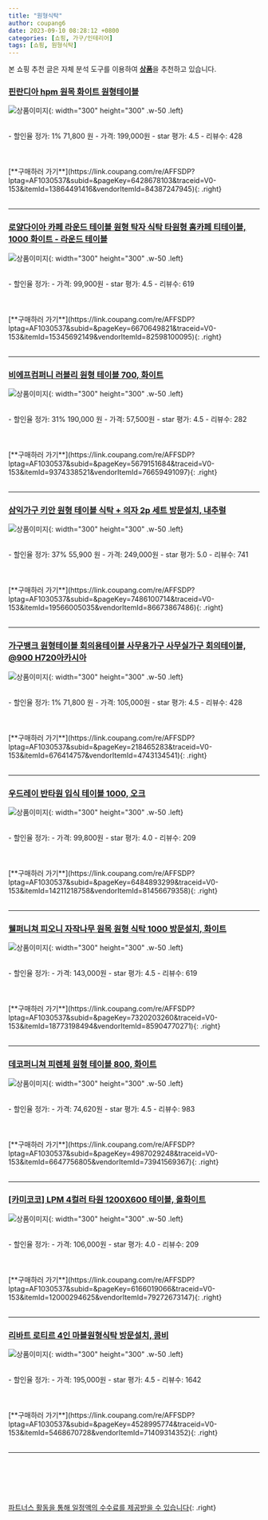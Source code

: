 ```yaml
---
title: "원형식탁"
author: coupang6
date: 2023-09-10 08:28:12 +0800
categories: [쇼핑, 가구/인테리어]
tags: [쇼핑, 원형식탁]
---
```


본 쇼핑 추천 글은 자체 분석 도구를 이용하여 [**상품**](https://link.coupang.com/a/bao1ui)을 추천하고 있습니다.

### [핀란디아 hpm 원목 화이트 원형테이블](https://link.coupang.com/re/AFFSDP?lptag=AF1030537&subid=&pageKey=6428678103&traceid=V0-153&itemId=13864491416&vendorItemId=84387247945)

![상품이미지](https://thumbnail8.coupangcdn.com/thumbnails/remote/230x230ex/image/vendor_inventory/0fa4/ae9ca941d05ebbf85dcba64bfe16344e577e03073df49d352c9be6fee33d.png){: width="300" height="300" .w-50 .left}


<br>
- 할인율 정가: 1%  71,800   원
- 가격: 199,000원
- star 평가: 4.5
- 리뷰수: 428
<br>
<br>
<br>
<br>
[**구매하러 가기**](https://link.coupang.com/re/AFFSDP?lptag=AF1030537&subid=&pageKey=6428678103&traceid=V0-153&itemId=13864491416&vendorItemId=84387247945){: .right}
<br>
<br>

---

### [로얄다이아 카페 라운드 테이블 원형 탁자 식탁 타원형 홈카페 티테이블, 1000 화이트 - 라운드 테이블](https://link.coupang.com/re/AFFSDP?lptag=AF1030537&subid=&pageKey=6670649821&traceid=V0-153&itemId=15345692149&vendorItemId=82598100095)

![상품이미지](https://thumbnail7.coupangcdn.com/thumbnails/remote/230x230ex/image/vendor_inventory/d394/8bf36f09b106a8ec4e12face224406a197488757babf0d795e243ba63e5b.jpg){: width="300" height="300" .w-50 .left}


<br>
- 할인율 정가: 
- 가격: 99,900원
- star 평가: 4.5
- 리뷰수: 619
<br>
<br>
<br>
<br>
[**구매하러 가기**](https://link.coupang.com/re/AFFSDP?lptag=AF1030537&subid=&pageKey=6670649821&traceid=V0-153&itemId=15345692149&vendorItemId=82598100095){: .right}
<br>
<br>

---

### [비에프컴퍼니 러블리 원형 테이블 700, 화이트](https://link.coupang.com/re/AFFSDP?lptag=AF1030537&subid=&pageKey=5679151684&traceid=V0-153&itemId=9374338521&vendorItemId=76659491097)

![상품이미지](https://thumbnail10.coupangcdn.com/thumbnails/remote/230x230ex/image/retail/images/8487342035177529-16042aa5-8546-48cd-a502-8f1c742ea55a.jpg){: width="300" height="300" .w-50 .left}


<br>
- 할인율 정가: 31%  190,000   원
- 가격: 57,500원
- star 평가: 4.5
- 리뷰수: 282
<br>
<br>
<br>
<br>
[**구매하러 가기**](https://link.coupang.com/re/AFFSDP?lptag=AF1030537&subid=&pageKey=5679151684&traceid=V0-153&itemId=9374338521&vendorItemId=76659491097){: .right}
<br>
<br>

---

### [삼익가구 키안 원형 테이블 식탁 + 의자 2p 세트 방문설치, 내추럴](https://link.coupang.com/re/AFFSDP?lptag=AF1030537&subid=&pageKey=7486100714&traceid=V0-153&itemId=19566005035&vendorItemId=86673867486)

![상품이미지](https://thumbnail6.coupangcdn.com/thumbnails/remote/230x230ex/image/rs_quotation_api/rxd1a3pz/115984c643974f20b915933c52807c60.jpg){: width="300" height="300" .w-50 .left}


<br>
- 할인율 정가: 37%  55,900   원
- 가격: 249,000원
- star 평가: 5.0
- 리뷰수: 741
<br>
<br>
<br>
<br>
[**구매하러 가기**](https://link.coupang.com/re/AFFSDP?lptag=AF1030537&subid=&pageKey=7486100714&traceid=V0-153&itemId=19566005035&vendorItemId=86673867486){: .right}
<br>
<br>

---

### [가구뱅크 원형테이블 회의용테이블 사무용가구 사무실가구 회의테이블, @900 H720아카시아](https://link.coupang.com/re/AFFSDP?lptag=AF1030537&subid=&pageKey=218465283&traceid=V0-153&itemId=676414757&vendorItemId=4743134541)

![상품이미지](https://thumbnail6.coupangcdn.com/thumbnails/remote/230x230ex/image/vendor_inventory/2bbe/884fa7bd79696d3f580800c76a49dd7c2bdbc6902d3697b2b11bf0fbcfd7.jpg){: width="300" height="300" .w-50 .left}


<br>
- 할인율 정가: 1%  71,800   원
- 가격: 105,000원
- star 평가: 4.5
- 리뷰수: 428
<br>
<br>
<br>
<br>
[**구매하러 가기**](https://link.coupang.com/re/AFFSDP?lptag=AF1030537&subid=&pageKey=218465283&traceid=V0-153&itemId=676414757&vendorItemId=4743134541){: .right}
<br>
<br>

---

### [우드레이 반타원 입식 테이블 1000, 오크](https://link.coupang.com/re/AFFSDP?lptag=AF1030537&subid=&pageKey=6484893299&traceid=V0-153&itemId=14211218758&vendorItemId=81456679358)

![상품이미지](https://thumbnail10.coupangcdn.com/thumbnails/remote/230x230ex/image/retail/images/8493769783897147-659a3bee-8630-4e69-9440-e309e1528045.jpg){: width="300" height="300" .w-50 .left}


<br>
- 할인율 정가: 
- 가격: 99,800원
- star 평가: 4.0
- 리뷰수: 209
<br>
<br>
<br>
<br>
[**구매하러 가기**](https://link.coupang.com/re/AFFSDP?lptag=AF1030537&subid=&pageKey=6484893299&traceid=V0-153&itemId=14211218758&vendorItemId=81456679358){: .right}
<br>
<br>

---

### [웰퍼니쳐 피오니 자작나무 원목 원형 식탁 1000 방문설치, 화이트](https://link.coupang.com/re/AFFSDP?lptag=AF1030537&subid=&pageKey=7320203260&traceid=V0-153&itemId=18773198494&vendorItemId=85904770271)

![상품이미지](https://thumbnail9.coupangcdn.com/thumbnails/remote/230x230ex/image/rs_quotation_api/tfknw5a3/9802659c8cab4b569f99a5d045b2d3d1.jpg){: width="300" height="300" .w-50 .left}


<br>
- 할인율 정가: 
- 가격: 143,000원
- star 평가: 4.5
- 리뷰수: 619
<br>
<br>
<br>
<br>
[**구매하러 가기**](https://link.coupang.com/re/AFFSDP?lptag=AF1030537&subid=&pageKey=7320203260&traceid=V0-153&itemId=18773198494&vendorItemId=85904770271){: .right}
<br>
<br>

---

### [데코퍼니쳐 피렌체 원형 테이블 800, 화이트](https://link.coupang.com/re/AFFSDP?lptag=AF1030537&subid=&pageKey=4987029248&traceid=V0-153&itemId=6647756805&vendorItemId=73941569367)

![상품이미지](https://thumbnail7.coupangcdn.com/thumbnails/remote/230x230ex/image/retail/images/711035250233478-c8d09d5c-ca93-46bb-a214-456f10bc4cab.jpg){: width="300" height="300" .w-50 .left}


<br>
- 할인율 정가: 
- 가격: 74,620원
- star 평가: 4.5
- 리뷰수: 983
<br>
<br>
<br>
<br>
[**구매하러 가기**](https://link.coupang.com/re/AFFSDP?lptag=AF1030537&subid=&pageKey=4987029248&traceid=V0-153&itemId=6647756805&vendorItemId=73941569367){: .right}
<br>
<br>

---

### [[카미코코] LPM 4컬러 타원 1200X600 테이블, 올화이트](https://link.coupang.com/re/AFFSDP?lptag=AF1030537&subid=&pageKey=6166019066&traceid=V0-153&itemId=12000294625&vendorItemId=79272673147)

![상품이미지](https://thumbnail8.coupangcdn.com/thumbnails/remote/230x230ex/image/vendor_inventory/6af5/ccca020be60c45113572c6de1a1ef61332f057efe2c32b4b479f69d7c06a.jpg){: width="300" height="300" .w-50 .left}


<br>
- 할인율 정가: 
- 가격: 106,000원
- star 평가: 4.0
- 리뷰수: 209
<br>
<br>
<br>
<br>
[**구매하러 가기**](https://link.coupang.com/re/AFFSDP?lptag=AF1030537&subid=&pageKey=6166019066&traceid=V0-153&itemId=12000294625&vendorItemId=79272673147){: .right}
<br>
<br>

---

### [리바트 로티르 4인 마블원형식탁 방문설치, 콤비](https://link.coupang.com/re/AFFSDP?lptag=AF1030537&subid=&pageKey=4528995774&traceid=V0-153&itemId=5468670728&vendorItemId=71409314352)

![상품이미지](https://thumbnail9.coupangcdn.com/thumbnails/remote/230x230ex/image/retail/images/2020/08/26/17/2/e6768371-2963-47be-af58-a3b740b48a84.jpg){: width="300" height="300" .w-50 .left}


<br>
- 할인율 정가: 
- 가격: 195,000원
- star 평가: 4.5
- 리뷰수: 1642
<br>
<br>
<br>
<br>
[**구매하러 가기**](https://link.coupang.com/re/AFFSDP?lptag=AF1030537&subid=&pageKey=4528995774&traceid=V0-153&itemId=5468670728&vendorItemId=71409314352){: .right}
<br>
<br>

---
<br><br><br><br><br> [파트너스 활동을 통해 일정액의 수수료를 제공받을 수 있습니다](https://link.coupang.com/a/bao1ui){: .right}